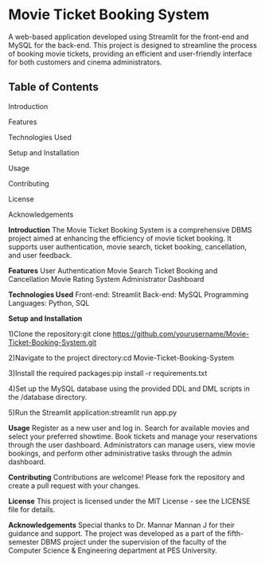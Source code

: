 <h1>Movie Ticket Booking System</h1>
A web-based application developed using Streamlit for the front-end and MySQL for the back-end. This project is designed to streamline the process of booking movie tickets, providing an efficient and user-friendly interface for both customers and cinema administrators.


<h2>Table of Contents</h2>

Introduction

Features

Technologies Used

Setup and Installation

Usage

Contributing

License

Acknowledgements

**Introduction**
The Movie Ticket Booking System is a comprehensive DBMS project aimed at enhancing the efficiency of movie ticket booking. It supports user authentication, movie search, ticket booking, cancellation, and user feedback.

**Features**
User Authentication
Movie Search
Ticket Booking and Cancellation
Movie Rating System
Administrator Dashboard

**Technologies Used**
Front-end: Streamlit
Back-end: MySQL
Programming Languages: Python, SQL

**Setup and Installation**

1)Clone the repository:git clone https://github.com/yourusername/Movie-Ticket-Booking-System.git

2)Navigate to the project directory:cd Movie-Ticket-Booking-System

3)Install the required packages:pip install -r requirements.txt

4)Set up the MySQL database using the provided DDL and DML scripts in the /database directory.

5)Run the Streamlit application:streamlit run app.py

**Usage**
Register as a new user and log in.
Search for available movies and select your preferred showtime.
Book tickets and manage your reservations through the user dashboard.
Administrators can manage users, view movie bookings, and perform other administrative tasks through the admin dashboard.

**Contributing**
Contributions are welcome! Please fork the repository and create a pull request with your changes.

**License**
This project is licensed under the MIT License - see the LICENSE file for details.

**Acknowledgements**
Special thanks to Dr. Mannar Mannan J for their guidance and support.
The project was developed as a part of the fifth-semester DBMS project under the supervision of the faculty of the Computer Science & Engineering department at PES University.
